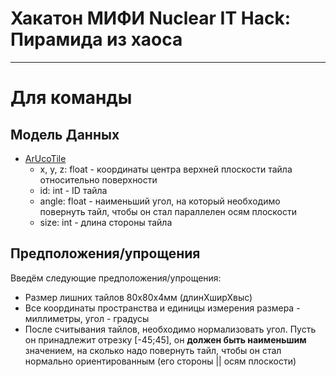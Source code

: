 # Хакатон МИФИ Nuclear IT Hack: Пирамида из хаоса 



---
# Для команды
## Модель Данных
- <a href=models/arUcoTile.py>ArUcoTile</a>
    - x, y, z: float - координаты центра верхней плоскости тайла относительно поверхности
    - id: int - ID тайла
    - angle: float - наименьший угол, на который необходимо повернуть тайл, чтобы он стал параллелен осям плоскости
    - size: int - длина стороны тайла

## Предположения/упрощения
Введём следующие предположения/упрощения:
* Размер лишних тайлов 80x80x4мм (длинХширХвыс)
* Все координаты пространства и единицы измерения размера - миллиметры, угол - градусы
* После считывания тайлов, необходимо нормализовать угол. Пусть он принадлежит отрезку [-45;45], он **должен быть наименьшим** значением, на сколько надо повернуть тайл, чтобы он стал нормально ориентированным (его стороны || осям плоскости)